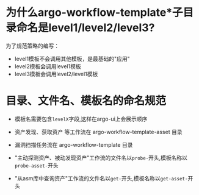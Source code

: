# <!-- {docsify-ignore-all} -->

# 为什么argo-workflow-template*子目录命名是level1/level2/level3?

为了规范策略的编写：
* level1模板不会调用其他模板，是最基础的"应用"
* level2模板会调用level1模板
* level3模板会调用level2/level1模板

# 目录、文件名、模板名的命名规范
* 模板名需要包含`levelX`字段,这样在argo-ui上会展示顺序

* 资产发现、获取资产 等工作流在 argo-workflow-template-asset 目录
* 漏洞扫描任务流在 argo-workflow-template 目录

* "主动探测资产、被动发现资产"工作流的文件名以`probe-`开头,模板名称以`probe-asset-`开头
* "从asm库中查询资产"工作流的文件名以`get-`开头,模板名称以`get-asset-`开头
